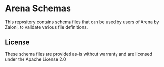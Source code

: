 # Arena Schemas

This repository contains schema files that can be used by users of Arena by Zaloni, to validate various file definitions.

## License

These schema files are provided as-is without warranty and are licensed under the Apache License 2.0

